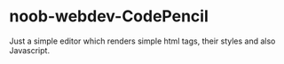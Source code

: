 # noob-webdev-CodePencil

Just a simple editor which renders simple html tags, their styles and also Javascript.
